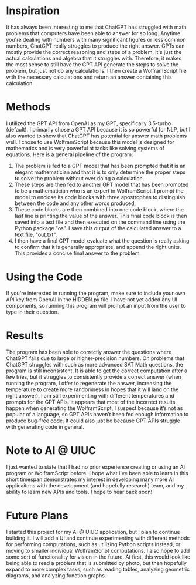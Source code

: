 # Inspiration
It has always been interesting to me that ChatGPT has struggled with math problems that computers have been able to answer for so long. Anytime you're dealing with numbers with many significant figures or less common numbers, ChatGPT really struggles to produce the right answer. GPTs can mostly provide the correct reasoning and steps of a problem, it's just the actual calculations and algebra that it struggles with. Therefore, it makes the most sense to still have the GPT API generate the steps to solve the problem, but just not do any calculations. I then create a WolframScript file with the necessary calculations and return an answer containing this calculation.

# Methods
I utilized the GPT API from OpenAI as my GPT, specifically 3.5-turbo (default). I primarily chose a GPT API because it is so powerful for NLP, but I also wanted to show that ChatGPT has potential for answer math problems well. I chose to use WolframScript because this model is designed for mathematics and is very powerful at tasks like solving systems of equations.
Here is a general pipeline of the program:
1. The problem is fed to a GPT model that has been prompted that it is an elegant mathematician and that it is to only determine the proper steps to solve the problem without ever doing a calculation.
2. These steps are then fed to another GPT model that has been prompted to be a mathematician who is an expert in WolframScript. I prompt the model to enclose its code blocks with three apostrophes to distinguish between the code and any other words produced.
3. These code blocks are then combined into one code block, where the last line is printing the value of the answer. This final code block is then saved into a text file and then executed on the command line using the Python package "os". I save this output of the calculated answer to a text file, "out.txt".
4. I then have a final GPT model evaluate what the question is really asking to confirm that it is generally appropriate, and append the right units. This provides a concise final answer to the problem.

# Using the Code
If you're interested in running the program, make sure to include your own API key from OpenAI in the HIDDEN.py file.
I have not yet added any UI components, so running this program will prompt an input from the user to type in their question. 

# Results
The program has been able to correctly answer the questions where ChatGPT fails due to large or higher-precision numbers. On problems that ChatGPT struggles with such as more advanced SAT Math questions, the program is still inconsistent. It is able to get the correct computation after a few tries, but it struggles to consistently provide a correct answer (when running the program, I offer to regenerate the answer, increasing the temperature to create more randomness in hopes that it will land on the right answer). I am still experimenting with different temperatures and prompts for the GPT APIs. It appears that most of the incorrect results happen when generating the WolframScript, I suspect because it’s not as popular of a language, so GPT APIs haven’t been fed enough information to produce bug-free code. It could also just be because GPT APIs struggle with generating code in general.

# Note to AI @ UIUC
I just wanted to state that I had no prior experience creating or using an AI program or WolframScript before. I hope what I've been able to learn in this short timespan demonstrates my interest in developing many more AI applicaitons with the development (and hopefully research) team, and my ability to learn new APIs and tools. I hope to hear back soon!

# Future Plans
I started this project for my AI @ UIUC application, but I plan to continue building it. I will add a UI and continue experimenting with different methods for performing computations, such as utilizing Python scripts instead, or moving to smaller individual WolframScript computations. I also hope to add some sort of functionality for vision in the future. At first, this would look like being able to read a problem that is submitted by photo, but then hopefully expand to more complex tasks, such as reading tables, analyzing geometric diagrams, and analyzing function graphs.


